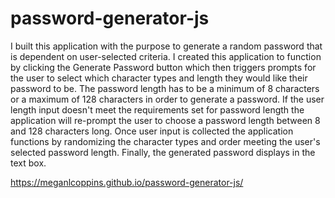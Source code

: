 # password-generator-js
I built this application with the purpose to generate a random password that is dependent on user-selected criteria. I created this application to function by clicking the Generate Password button which then triggers prompts for the user to select which character types and length they would like their password to be. The password length has to be a minimum of 8 characters or a maximum of 128 characters in order to generate a password. If the user length input doesn't meet the requirements set for password length the application will re-prompt the user to choose a password length between 8 and 128 characters long. Once user input is collected the application functions by randomizing the character types and order meeting the user's selected password length. Finally, the generated password displays in the text box. 



 https://meganlcoppins.github.io/password-generator-js/


